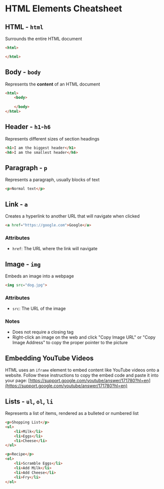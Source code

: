 # HTML Elements Cheatsheet
## HTML - `html`
Surrounds the entire HTML document

```html
<html>

</html>
```

## Body - `body`
Represents the **content** of an HTML document

```html
<html>
    <body>
    
    </body>
</html>
```

## Header - `h1`-`h6`
Represents different sizes of section headings

```html
<h1>I am the biggest header</h1>
<h6>I am the smallest header</h6>
```

## Paragraph - `p`
Represents a paragraph, usually blocks of text

```html
<p>Normal text</p>
```

## Link - `a`
Creates a hyperlink to another URL that will navigate when clicked

```html
<a href="https://google.com">Google</a>
```

### Attributes
- `href`: The URL where the link will navigate

## Image - `img`
Embeds an image into a webpage

```html
<img src="dog.jpg">
```

### Attributes
- `src`: The URL of the image

### Notes
- Does not require a closing tag
- Right-click an image on the web and click "Copy Image URL" or "Copy Image Address" to copy the proper pointer to the picture

## Embedding YouTube Videos
HTML uses an `iframe` element to embed content like YouTube videos onto a website. Follow these instructions to copy the embed code and paste it into your page: [https://support.google.com/youtube/answer/171780?hl=en](https://support.google.com/youtube/answer/171780?hl=en)

## Lists - `ul`, `ol`, `li`
Represents a list of items, rendered as a bulleted or numbered list

```html
<p>Shopping List</p>
<ul>
    <li>Milk</li>
    <li>Eggs</li>
    <li>Cheese</li>
</ul>

<p>Recipe</p>
<ol>
    <li>Scramble Eggs</li>
    <li>Add Milk</li>
    <li>Add Cheese</li>
    <li>Fry</li>
</ol>
```